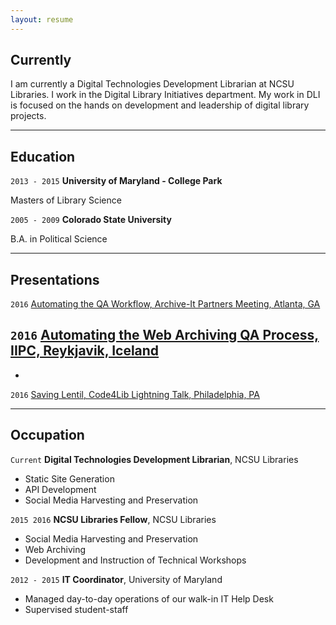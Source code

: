 ```yaml
---
layout: resume
---
```

## Currently

I am currently a Digital Technologies Development Librarian at NCSU Libraries. I work in  the Digital Library Initiatives department. My work in DLI is focused on the hands on development and leadership of digital library projects.

*****

## Education

`2013 - 2015`
__University of Maryland - College Park__

Masters of Library Science

`2005 - 2009`
__Colorado State University__

   B.A. in Political Science

*****


## Presentations

`2016`
<a href="http://toddstoffer.github.io/presentation/Archive-It-Partner-2016/#/">Automating the QA Workflow, Archive-It Partners Meeting, Atlanta, GA</a>


`2016`
<a href="http://toddstoffer.github.io/presentation/IIPC-2016/#/">Automating the Web Archiving QA Process, IIPC, Reykjavik, Iceland</a>
-
-

`2016`
<a href="http://toddstoffer.github.io/presentation/presentation/Saving-Lentil/#/">Saving Lentil, Code4Lib Lightning Talk, Philadelphia, PA</a>


*****

## Occupation
`Current`
__Digital Technologies Development Librarian__, NCSU Libraries

- Static Site Generation
- API Development
- Social Media Harvesting and Preservation

`2015 2016`
__NCSU Libraries Fellow__, NCSU Libraries

- Social Media Harvesting and Preservation
- Web Archiving
- Development and Instruction of Technical Workshops

`2012 - 2015`
__IT Coordinator__, University of Maryland

- Managed day-to-day operations of our walk-in IT Help Desk
- Supervised student-staff

<!-- ### Footer

Last updated: May 2013 -->

